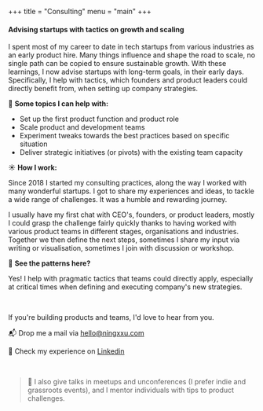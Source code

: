 +++
title = "Consulting"
menu = "main"
+++

#### Advising startups with tactics on growth and scaling

I spent most of my career to date in tech startups from various industries as an early product hire. Many things influence and shape the road to scale, no single path can be copied to ensure sustainable growth. With these learnings, I now advise startups with long-term goals, in their early days. Specifically, I help with tactics, which founders and product leaders could directly benefit from, when setting up company strategies.


🍒 **Some topics I can help with:**

* Set up the first product function and product role
* Scale product and development teams
* Experiment tweaks towards the best practices based on specific situation
* Deliver strategic initiatives (or pivots) with the existing team capacity

☀️ **How I work:**

Since 2018 I started my consulting practices, along the way I worked with many wonderful startups. I got to share my experiences and ideas, to tackle a wide range of challenges. It was a humble and rewarding journey.

I usually have my first chat with CEO's, founders, or product leaders, mostly I could grasp the challenge fairly quickly thanks to having worked with various product teams in different stages, organisations and industries. Together we then define the next steps, sometimes I share my input via writing or visualisation, sometimes I join with discussion or workshop.

🌳 **See the patterns here?**

Yes! I help with pragmatic tactics that teams could directly apply, especially at critical times when defining and executing company's new strategies.

&nbsp;

If you're building products and teams, I'd love to hear from you.

📬 Drop me a mail via [hello@ningxxu.com](mailto:hello@ningxxu.com)

🧶 Check my experience on [Linkedin](https://www.linkedin.com/in/ningxxu/)

&nbsp;

> 📝 I also give talks in meetups and unconferences (I prefer indie and grassroots events), and I mentor individuals with tips to product challenges.